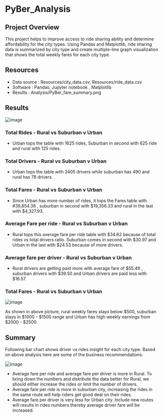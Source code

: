 # PyBer_Analysis

## Project Overview
This project helps to improve access to ride sharing ability and determine affordability for the city types. Using Pandas and Matplotlib, ride sharing data is summarized by city type and create multiple-line graph visualization that shows the total weekly fares for each city type.

## Resources
- Data source : Resources/city_data.csv, Resources/ride_data.csv
- Software : Pandas, Jupyter notebook , Matplotlib
- Results : Analysis/PyBer_fare_summary.png

## Results

![image](https://user-images.githubusercontent.com/83181834/119706520-f0944300-be0e-11eb-9781-42729e4f6465.png)

### Total Rides - Rural vs Suburban v Urban
- Urban tops the table with 1625 rides, Suburban in second with 625 ride and rural with 125 rides.

### Total Drivers - Rural vs Suburban v Urban
- Urban tops the table with 2405 drivers while suburban has 490 and rural has 78 drivers. 

### Total Fares - Rural vs Suburban v Urban
- Since Urban has more number of rides, it tops the Fares table with #39,854.38 , suburban in second with $19,356.33 and rural in the last with $4,327.93.

### Average Fare per ride - Rural vs Suburban v Urban
- Rural tops this average fare per ride table with $34.62 because of total rides vs total drivers ratio. Suburban comes in second with $30.97 and Urban in the last with $24.53 because of more drivers. 

### Average fare per driver - Rural vs Suburban v Urban
- Rural drivers are getting paid more with average fare of $55.49 , suburban drivers with $39.50 and Urban drivers are paid less with $16.57.

### Total Fares - Rural vs Suburban v Urban

![image](https://user-images.githubusercontent.com/83181834/119706629-1588b600-be0f-11eb-821d-351fa98c504c.png)

As shown in above picture, rural weekly fares stays below $500, suburban stays in $1000 - $1500 range and Urban has high weekly earnings from $2000 - $2500.


## Summary

Following bar chart shows driver vs rides insight for each city type. Based on above analysis here are some of the business recommendations:

![image](https://user-images.githubusercontent.com/83181834/119712371-5e436d80-be15-11eb-8948-2d688a1228a8.png)

- Average fare per ride and average fare per driver is more in Rural. To bring down the numbers and distribute the data better for Rural, we should either increase the rides or limit the number of drivers.
- Average fare per ride is more in suburban city, increasing the rides in the same route will help riders get good deal on their rides.
- Average fare per driver is very less for Urban city. Include new routes will results in rides numbers thereby average driver fare will be increased. 
